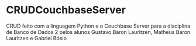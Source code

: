 # CRUDCouchbaseServer
CRUD feito com a linguagem Python e o Couchbase Server para a disciplina de Banco de Dados 2 pelos alunos Gustavo Baron Lauritzen, Matheus Baron Lauritzen e Gabriel Bósio
